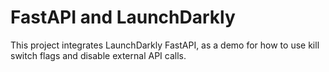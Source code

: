 # FastAPI and LaunchDarkly

This project integrates LaunchDarkly FastAPI, as a demo for how to use kill switch flags and disable external API calls.
